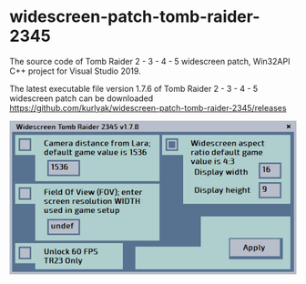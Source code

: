 # widescreen-patch-tomb-raider-2345

The source code of Tomb Raider 2 - 3 - 4 - 5 widescreen patch, Win32API C++ project for Visual Studio 2019.

The latest executable file version 1.7.6 of Tomb Raider 2 - 3 - 4 - 5 widescreen patch can be downloaded https://github.com/kurlyak/widescreen-patch-tomb-raider-2345/releases

<img src="https://github.com/kurlyak/widescreen-patch-tomb-raider-2345/blob/main/pics/widescreen-patch-tomb-raider-2345.png" alt="Tomb Raider 2 - 3 - 4 - 5 widescreen patch" width=600 />